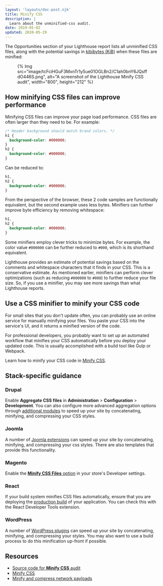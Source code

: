 ```yaml
---
layout: 'layouts/doc-post.njk'
title: Minify CSS
description: |
  Learn about the unminified-css audit.
date: 2019-05-02
updated: 2020-05-29
---
```


The Opportunities section of your Lighthouse report lists
all unminified CSS files,
along with the potential savings in [kibibytes (KiB)](https://en.wikipedia.org/wiki/Kibibyte)
when these files are minified:

<figure>
  {% Img src="image/tcFciHGuF3MxnTr1y5ue01OGLBn2/C1ah0bnY6JQsffdO446S.png", alt="A screenshot of the Lighthouse Minify CSS audit", width="800", height="212" %}
</figure>

## How minifying CSS files can improve performance

Minifying CSS files can improve your page load performance.
CSS files are often larger than they need to be. For example:

```css
/* Header background should match brand colors. */
h1 {
  background-color: #000000;
}
h2 {
  background-color: #000000;
}
```

Can be reduced to:

```css
h1,
h2 {
  background-color: #000000;
}
```

From the perspective of the browser,
these 2 code samples are functionally equivalent,
but the second example uses less bytes.
Minifiers can further improve byte efficiency by removing whitespace:

```css
h1,
h2 {
  background-color: #000000;
}
```

Some minifiers employ clever tricks to minimize bytes.
For example, the color value `#000000` can be further reduced to `#000`,
which is its shorthand equivalent.

Lighthouse provides an estimate of potential savings based
on the comments and whitespace characters that it finds in your CSS.
This is a conservative estimate.
As mentioned earlier,
minifiers can perform clever optimizations (such as reducing `#000000` to `#000`)
to further reduce your file size.
So, if you use a minifier,
you may see more savings than what Lighthouse reports.

## Use a CSS minifier to minify your CSS code

For small sites that you don't update often,
you can probably use an online service for manually minifying your files.
You paste your CSS into the service's UI, and it returns a minified version of the code.

For professional developers,
you probably want to set up an automated workflow that minifies your CSS automatically
before you deploy your updated code.
This is usually accomplished with a build tool like Gulp or Webpack.

Learn how to minify your CSS code in [Minify CSS](https://web.dev/minify-css/).

## Stack-specific guidance

### Drupal

Enable **Aggregate CSS files** in **Administration** > **Configuration** >
**Development**. You can also configure more advanced aggregation options
through [additional
modules](https://www.drupal.org/project/project_module?f%5B0%5D=&f%5B1%5D=&f%5B2%5D=im_vid_3%3A123&f%5B3%5D=&f%5B4%5D=sm_field_project_type%3Afull&f%5B5%5D=&f%5B6%5D=&text=css+aggregation&solrsort=iss_project_release_usage+desc&op=Search)
to speed up your site by concatenating, minifying, and compressing your CSS
styles.

### Joomla

A number of [Joomla
extensions](https://extensions.joomla.org/instant-search/?jed_live%5Bquery%5D=performance)
can speed up your site by concatenating, minifying, and compressing your css
styles. There are also templates that provide this functionality.

### Magento

Enable the [**Minify CSS Files** option](https://devdocs.magento.com/guides/v2.3/performance-best-practices/configuration.html?itm_source=devdocs&itm_medium=search_page&itm_campaign=federated_search&itm_term=minify%20css%20files)
in your store's Developer settings.

### React

If your build system minifies CSS files automatically, ensure that you are
deploying the [production
build](https://reactjs.org/docs/optimizing-performance.html#use-the-production-build)
of your application. You can check this with the React Developer Tools
extension.

### WordPress

A number of [WordPress
plugins](https://wordpress.org/plugins/search/minify+css/) can speed up your
site by concatenating, minifying, and compressing your styles. You may also want
to use a build process to do this minification up-front if possible.

## Resources

- [Source code for **Minify CSS** audit](https://github.com/GoogleChrome/lighthouse/blob/master/lighthouse-core/audits/byte-efficiency/unminified-css.js)
- [Minify CSS](https://web.dev/minify-css/)
- [Minify and compress network payloads](https://web.dev/reduce-network-payloads-using-text-compression/)
